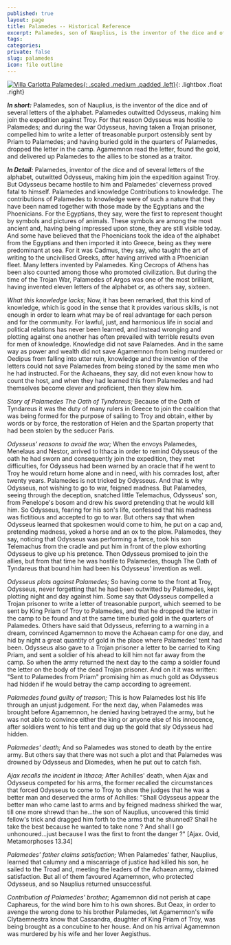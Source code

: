 ```yaml
---
published: true
layout: page
title: Palamedes -- Historical Reference
excerpt: Palamedes, son of Nauplius, is the inventor of the dice and of several letters of the alphabet. Palamedes outwitted Odysseus, making him join the expedition against Troy. For that reason Odysseus was hostile to Palamedes; and during the war Odysseus, having taken a Trojan prisoner, compelled him to write a letter of treasonable purport ostensibly sent by Priam to Palamedes; and having buried gold in the quarters of Palamedes, dropped the letter in the camp. Agamemnon read the letter, found the gold, and delivered up Palamedes to the allies to be stoned as a traitor.
tags: 
categories:
private: false
slug: palamedes
icon: file outline
---
```



[![Villa Carlotta Palamedes](/images/1972/palamedes.jpg){: .scaled .medium .padded .left}](/images/1972/palamedes.jpg "Villa Carlotta Palamedes"){: .lightbox .float .right}

*__In short:__* Palamedes, son of Nauplius, is the inventor of the dice and of several letters of the alphabet. Palamedes outwitted Odysseus, making him join the expedition against Troy. For that reason Odysseus was hostile to Palamedes; and during the war Odysseus, having taken a Trojan prisoner, compelled him to write a letter of treasonable purport ostensibly sent by Priam to Palamedes; and having buried gold in the quarters of Palamedes, dropped the letter in the camp. Agamemnon read the letter, found the gold, and delivered up Palamedes to the allies to be stoned as a traitor.

*__In Detail:__* Palamedes, inventor of the dice and of several letters of the alphabet, outwitted Odysseus, making him join the expedition against Troy. But Odysseus became hostile to him and Palamedes' cleverness proved fatal to himself. Palamedes and knowledge Contributions to knowledge. The contributions of Palamedes to knowledge were of such a nature that they have been named together with those made by the Egyptians and the Phoenicians. For the Egyptians, they say, were the first to represent thought by symbols and pictures of animals. These symbols are among the most ancient and, having being impressed upon stone, they are still visible today. And some have believed that the Phoenicians took the idea of the alphabet from the Egyptians and then imported it into Greece, being as they were predominant at sea. For it was Cadmus, they say, who taught the art of writing to the uncivilised Greeks, after having arrived with a Phoenician fleet. Many letters invented by Palamedes. King Cecrops of Athens has been also counted among those who promoted civilization. But during the time of the Trojan War, Palamedes of Argos was one of the most brilliant, having invented eleven letters of the alphabet or, as others say, sixteen.

*What this knowledge lacks;* Now, it has been remarked, that this kind of knowledge, which is good in the sense that it provides various skills, is not enough in order to learn what may be of real advantage for each person and for the community. For lawful, just, and harmonious life in social and political relations has never been learned, and instead wronging and plotting against one another has often prevailed with terrible results even for men of knowledge. Knowledge did not save Palamedes. And in the same way as power and wealth did not save Agamemnon from being murdered or Oedipus from falling into utter ruin, knowledge and the invention of the letters could not save Palamedes from being stoned by the same men who he had instructed. For the Achaeans, they say, did not even know how to count the host, and when they had learned this from Palamedes and had themselves become clever and proficient, then they slew him.

*Story of Palamedes The Oath of Tyndareus;* Because of the Oath of Tyndareus it was the duty of many rulers in Greece to join the coalition that was being formed for the purpose of sailing to Troy and obtain, either by words or by force, the restoration of Helen and the Spartan property that had been stolen by the seducer Paris.

*Odysseus' reasons to avoid the war;* When the envoys Palamedes, Menelaus and Nestor, arrived to Ithaca in order to remind Odysseus of the oath he had sworn and consequently join the expedition, they met difficulties, for Odysseus had been warned by an oracle that if he went to Troy he would return home alone and in need, with his comrades lost, after twenty years. Palamedes is not tricked by Odysseus. And that is why Odysseus, not wishing to go to war, feigned madness. But Palamedes, seeing through the deception, snatched little Telemachus, Odysseus' son, from Penelope's bosom and drew his sword pretending that he would kill him. So Odysseus, fearing for his son's life, confessed that his madness was fictitious and accepted to go to war. But others say that when Odysseus learned that spokesmen would come to him, he put on a cap and, pretending madness, yoked a horse and an ox to the plow. Palamedes, they say, noticing that Odysseus was performing a farce, took his son Telemachus from the cradle and put him in front of the plow exhorting Odysseus to give up his pretence. Then Odysseus promised to join the allies, but from that time he was hostile to Palamedes, though The Oath of Tyndareus that bound him had been his Odysseus' invention as well.

*Odysseus plots against Palamedes;* So having come to the front at Troy, Odysseus, never forgetting that he had been outwitted by Palamedes, kept plotting night and day against him. Some say that Odysseus compelled a Trojan prisoner to write a letter of treasonable purport, which seemed to be sent by King Priam of Troy to Palamedes, and that he dropped the letter in the camp to be found and at the same time buried gold in the quarters of Palamedes. Others have said that Odysseus, referring to a warning in a dream, convinced Agamemnon to move the Achaean camp for one day, and hid by night a great quantity of gold in the place where Palamedes' tent had been. Odysseus also gave to a Trojan prisoner a letter to be carried to King Priam, and sent a soldier of his ahead to kill him not far away from the camp. So when the army returned the next day to the camp a soldier found the letter on the body of the dead Trojan prisoner. And on it it was written: "Sent to Palamedes from Priam" promising him as much gold as Odysseus had hidden if he would betray the camp according to agreement.

*Palamedes found guilty of treason;* This is how Palamedes lost his life through an unjust judgement. For the next day, when Palamedes was brought before Agamemnon, he denied having betrayed the army, but he was not able to convince either the king or anyone else of his innocence, after soldiers went to his tent and dug up the gold that sly Odysseus had hidden.

*Palamedes' death;* And so Palamedes was stoned to death by the entire army. But others say that there was not such a plot and that Palamedes was drowned by Odysseus and Diomedes, when he put out to catch fish.

*Ajax recalls the incident in Ithaca;* After Achilles' death, when Ajax and Odysseus competed for his arms, the former recalled the circumstances that forced Odysseus to come to Troy to show the judges that he was a better man and deserved the arms of Achilles: "Shall Odysseus appear the better man who came last to arms and by feigned madness shirked the war, till one more shrewd than he...the son of Nauplius, uncovered this timid fellow's trick and dragged him forth to the arms that he shunned? Shall he take the best because he wanted to take none ? And shall I go unhonoured...just because I was the first to front the danger ?" [Ajax. Ovid, Metamorphoses 13.34]

*Palamedes' father claims satisfaction;* When Palamedes' father, Nauplius, learned that calumny and a miscarriage of justice had killed his son, he sailed to the Troad and, meeting the leaders of the Achaean army, claimed satisfaction. But all of them favoured Agamemnon, who protected Odysseus, and so Nauplius returned unsuccessful.

*Contribution of Palamedes' brother;* Agamemnon did not perish at cape Caphareus, for the wind bore him to his own shores. But Oeax, in order to avenge the wrong done to his brother Palamedes, let Agamemnon's wife Clytaemnestra know that Cassandra, daughter of King Priam of Troy, was being brought as a concubine to her house. And on his arrival Agamemnon was murdered by his wife and her lover Aegisthus.
